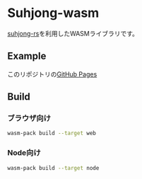 # Suhjong-wasm

[suhjong-rs](https://github.com/gw31415/suhjong-rs)を利用したWASMライブラリです。

## Example

このリポジトリの[GitHub Pages](https://gw31415.github.io/suhjong-wasm/)

## Build
### ブラウザ向け

```sh
wasm-pack build --target web
```

### Node向け

```sh
wasm-pack build --target node
```
